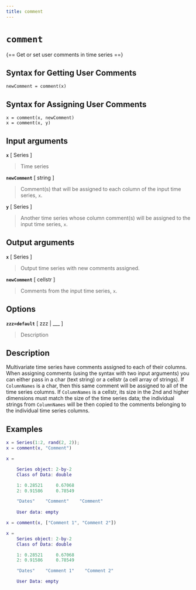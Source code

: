 ```yaml
---
title: comment
---
```


# `comment`

{== Get or set user comments in time series ==}


## Syntax for Getting User Comments

    newComment = comment(x)

## Syntax for Assigning User Comments

    x = comment(x, newComment)
    x = comment(x, y)


## Input arguments 

__`x`__ [ Series ]
> 
> Time series
> 

__`newComment`__ [ string ]
> 
> Comment(s) that will be assigned
> to each column of the input time series, `x`.
> 

__`y`__ [ Series ]
> 
> Another time series whose column comment(s) will be
> assigned to the input time series, `x`.
> 


## Output arguments 

__`x`__ [ Series ]
> 
> Output time series with new comments
> assigned.
> 

__`newComment`__ [ cellstr ] 
> 
> Comments from the input time series, `x`. 
> 

## Options 

__`zzz=default`__ [ zzz | ___ ]
> 
> Description
> 


## Description 

Multivariate time series have comments assigned to
each of their columns. When assigning comments (using the syntax with two
input arguments) you can either pass in a char (text string) or a cellstr
(a cell array of strings). If `ColumnNames` is a char, then this same
comment will be assigned to all of the time series columns. If
`ColumnNames` is a cellstr, its size in the 2nd and higher dimensions
must match the size of the time series data; the individual strings from
`ColumnNames` will be then copied to the comments belonging to the
individual time series columns.

## Examples

```matlab
x = Series(1:2, rand(2, 2));
x = comment(x, "Comment")

x =

    Series object: 2-by-2
    Class of Data: double

    1: 0.28521     0.67068
    2: 0.91586     0.78549

    "Dates"    "Comment"    "Comment"
    
    User data: empty

x = comment(x, ["Comment 1", "Comment 2"])

x =
    Series object: 2-by-2
    Class of Data: double

    1: 0.28521     0.67068
    2: 0.91586     0.78549

    "Dates"    "Comment 1"    "Comment 2"

    User Data: empty
```

